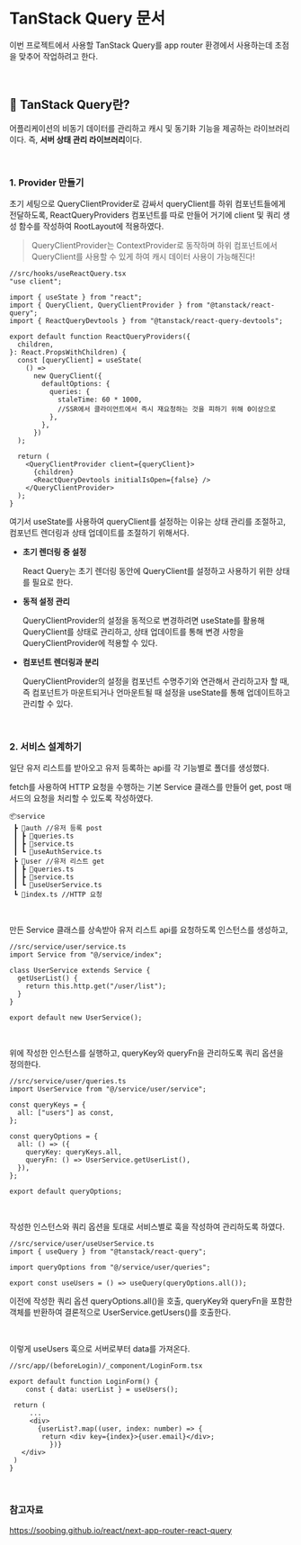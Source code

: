 # TanStack Query 문서

이번 프로젝트에서 사용할 TanStack Query를 app router 환경에서 사용하는데 초점을 맞추어 작업하려고 한다.
  
</br>  


## 📍 TanStack Query란?

어플리케이션의 비동기 데이터를 관리하고 캐시 및 동기화 기능을 제공하는 라이브러리이다. 즉, **서버 상태 관리 라이브러리**이다.
  
</br>  


### 1. Provider 만들기

초기 세팅으로 QueryClientProvider로 감싸서 queryClient를 하위 컴포넌트들에게 전달하도록, ReactQueryProviders 컴포넌트를 따로 만들어 거기에 client 및 쿼리 생성 함수를 작성하여 RootLayout에 적용하였다.

> QueryClientProvider는 ContextProvider로 동작하며 하위 컴포넌트에서 QueryClient를 사용할 수 있게 하여 캐시 데이터 사용이 가능해진다!
> 

```tsx
//src/hooks/useReactQuery.tsx
"use client";

import { useState } from "react";
import { QueryClient, QueryClientProvider } from "@tanstack/react-query";
import { ReactQueryDevtools } from "@tanstack/react-query-devtools";

export default function ReactQueryProviders({
  children,
}: React.PropsWithChildren) {
  const [queryClient] = useState(
    () =>
      new QueryClient({
        defaultOptions: {
          queries: {
            staleTime: 60 * 1000, 
            //SSR에서 클라이언트에서 즉시 재요청하는 것을 피하기 위해 0이상으로
          },
        },
      })
  );

  return (
    <QueryClientProvider client={queryClient}>
      {children}
      <ReactQueryDevtools initialIsOpen={false} />
    </QueryClientProvider>
  );
}
```

여기서 useState를 사용하여 queryClient를 설정하는 이유는 상태 관리를 조절하고, 컴포넌트 렌더링과 상태 업데이트를 조절하기 위해서다.

- **초기 렌더링 중 설정**
    
    React Query는 초기 렌더링 동안에 QueryClient를 설정하고 사용하기 위한 상태를 필요로 한다.
    
- **동적 설정 관리**
    
    QueryClientProvider의 설정을 동적으로 변경하려면 useState를 활용해 QueryClient를 상태로 관리하고, 상태 업데이트를 통해 변경 사항을 QueryClientProvider에 적용할 수 있다.
    
- **컴포넌트 렌더링과 분리**
    
    QueryClientProvider의 설정을 컴포넌트 수명주기와 연관해서 관리하고자 할 때, 즉 컴포넌트가 마운트되거나 언마운트될 때 설정을 useState를 통해 업데이트하고 관리할 수 있다.

  
</br>  


### 2. **서비스 설계하기**

일단 유저 리스트를 받아오고 유저 등록하는 api를 각 기능별로 폴더를 생성했다.

fetch를 사용하여 HTTP 요청을 수행하는 기본 Service 클래스를 만들어 get, post 매서드의 요청을 처리할 수 있도록 작성하였다.

```
📦service
 ┣ 📂auth //유저 등록 post
 ┃ ┣ 📜queries.ts
 ┃ ┣ 📜service.ts
 ┃ ┗ 📜useAuthService.ts
 ┣ 📂user //유저 리스트 get
 ┃ ┣ 📜queries.ts
 ┃ ┣ 📜service.ts
 ┃ ┗ 📜useUserService.ts
 ┗ 📜index.ts //HTTP 요청
```
  
</br>  

만든 Service 클래스를 상속받아 유저 리스트 api를 요청하도록 인스턴스를 생성하고,

```tsx
//src/service/user/service.ts
import Service from "@/service/index";

class UserService extends Service {
  getUserList() {
    return this.http.get("/user/list");
  }
}

export default new UserService();
```
  
</br>  

위에 작성한 인스턴스를 실행하고, queryKey와 queryFn을 관리하도록 쿼리 옵션을 정의한다.

```tsx
//src/service/user/queries.ts
import UserService from "@/service/user/service";

const queryKeys = {
  all: ["users"] as const,
};

const queryOptions = {
  all: () => ({
    queryKey: queryKeys.all,
    queryFn: () => UserService.getUserList(),
  }),
};

export default queryOptions;
```
  
</br>  

작성한 인스턴스와 쿼리 옵션을 토대로 서비스별로 훅을 작성하여 관리하도록 하였다.

```tsx
//src/service/user/useUserService.ts
import { useQuery } from "@tanstack/react-query";

import queryOptions from "@/service/user/queries";

export const useUsers = () => useQuery(queryOptions.all());

```

이전에 작성한 쿼리 옵션 queryOptions.all()을 호출, queryKey와 queryFn을 포함한 객체를 반환하여 결론적으로 UserService.getUsers()를 호출한다.
  
</br>  

이렇게 useUsers 훅으로 서버로부터 data를 가져온다.

```tsx
//src/app/(beforeLogin)/_component/LoginForm.tsx

export default function LoginForm() {
	const { data: userList } = useUsers();

 return (
	 ...
	 <div>
	   {userList?.map((user, index: number) => {
	    return <div key={index}>{user.email}</div>;
		  })}
   </div>
 )
}
```
  
</br>  

### 참고자료

https://soobing.github.io/react/next-app-router-react-query